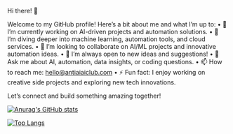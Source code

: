 Hi there! 👋

Welcome to my GitHub profile! Here’s a bit about me and what I’m up to:
	•	🔭 I’m currently working on AI-driven projects and automation solutions.
	•	🌱 I’m diving deeper into machine learning, automation tools, and cloud services.
	•	👯 I’m looking to collaborate on AI/ML projects and innovative automation ideas.
	•	🤔 I’m always open to new ideas and suggestions!
	•	💬 Ask me about AI, automation, data insights, or coding questions.
	•	📫 How to reach me: hello@antiaiaiclub.com
	•	⚡ Fun fact: I enjoy working on creative side projects and exploring new tech innovations.

Let’s connect and build something amazing together!

[![Anurag's GitHub stats](https://github-readme-stats.vercel.app/api?username=awakened-sudo&show_icons=true&theme=transparent)](https://github.com/anuraghazra/github-readme-stats)

[![Top Langs](https://github-readme-stats.vercel.app/api/top-langs/?username=awakened-sudo&show_icons=true&theme=transparent)](https://github.com/anuraghazra/github-readme-stats)
